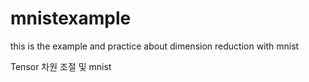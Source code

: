 # mnistexample

this is the example and practice about dimension reduction with mnist

Tensor 차원 조절 및 mnist
